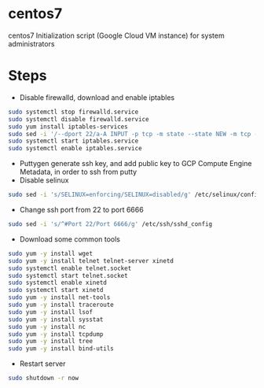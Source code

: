 # centos7
centos7 Initialization script (Google Cloud VM instance)
for system administrators

# Steps
* Disable firewalld, download and enable iptables
```bash
sudo systemctl stop firewalld.service
sudo systemctl disable firewalld.service 
sudo yum install iptables-services
sudo sed -i '/--dport 22/a-A INPUT -p tcp -m state --state NEW -m tcp --dport 6666 -j ACCEPT' /etc/sysconfig/iptables
sudo systemctl start iptables.service
sudo systemctl enable iptables.service
```
* Puttygen generate ssh key, and add public key to GCP Compute Engine Metadata, in order to ssh from putty
* Disable selinux
```bash
sudo sed -i 's/SELINUX=enforcing/SELINUX=disabled/g' /etc/selinux/config
```
* Change ssh port from 22 to port 6666
```bash
sudo sed -i 's/^#Port 22/Port 6666/g' /etc/ssh/sshd_config
```
* Download some common tools
```bash
sudo yum -y install wget
sudo yum -y install telnet telnet-server xinetd
sudo systemctl enable telnet.socket
sudo systemctl start telnet.socket
sudo systemctl enable xinetd
sudo systemctl start xinetd
sudo yum -y install net-tools
sudo yum -y install traceroute
sudo yum -y install lsof
sudo yum -y install sysstat
sudo yum -y install nc 
sudo yum -y install tcpdump
sudo yum -y install tree
sudo yum -y install bind-utils
```
* Restart server
```bash
sudo shutdown -r now
```

